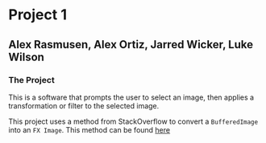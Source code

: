 Project 1
=========
Alex Rasmusen, Alex Ortiz, Jarred Wicker, Luke Wilson
-----------------------------------------------------

### The Project
This is a software that prompts the user to select an image, then applies a transformation or filter to the selected image.


This project uses a method from StackOverflow to convert a `BufferedImage` into an `FX Image`. This method can be found [here](https://stackoverflow.com/questions/30970005/bufferedimage-to-javafx-image)

